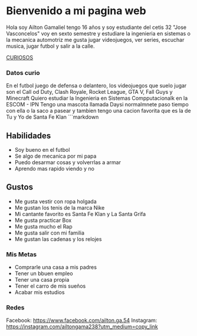 # Bienvenido a mi pagina web
Hola soy Ailton Gamaliel tengo 16 años y soy estudiante del cetis 32  "Jose Vasconcelos" voy en sexto semestre y  estudiare la ingenieria en sistemas o la mecanica automotriz me gusta  jugar videojuegos, ver series, escuchar musica, jugar futbol y salir a la calle.

[CURIOSOS](./datos.md)
###  Datos  curio
En el futbol juego de defensa o delantero,  los videojuegos que suelo jugar son el Call od Duty,  Clash Royale,  Rocket League, GTA V, Fall  Guys y Minecraft 
Quiero estudiar la Ingenieria en Sistemas Compputacionalk en la ESCOM - IPN 
Tengo una mascota llamada Daysi normalmnete paso tiempo con ella o la saco a pasear y tambien tengo una cacion favorita que es la de Tu y Yo de Santa Fe Klan ```markdown
## Habilidades

* Soy bueno  en el futbol
* Se algo de mecanica por mi papa
* Puedo desarmar cosas y volverrlas a armar 
* Aprendo mas rapido viendo y no 
## Gustos 

* Me gusta vestir con ropa holgada
* Me gustan los tenis de la marca Nike 
* Mi cantante favorito es Santa  Fe Klan y La  Santa Grifa
*  Me gusta practicar Box 
* Me gusta mucho el Rap
* Me gusta salir con mi familia 
* Me gustan las cadenas y los relojes 

### Mis  Metas 

*  Comprarle una casa  a mis padres
*  Tener un bbuen empleo 
*  Tener una casa propia
*  Tener el carro de mis sueños
* Acabar mis estudios 

###  Redes 
Facebook: https://www.facebook.com/ailton.ga.54
Instagram: https://instagram.com/ailtongama238?utm_medium=copy_link
